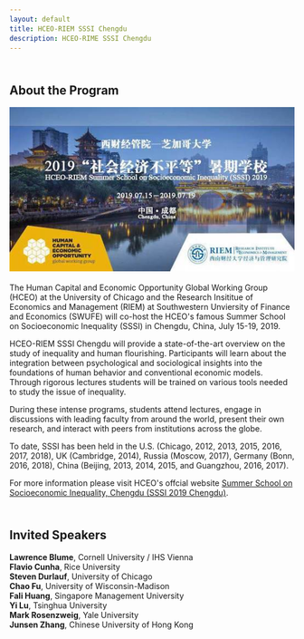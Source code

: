 ```yaml
---
layout: default
title: HCEO-RIEM SSSI Chengdu
description: HCEO-RIME SSSI Chengdu
---
```


## <br/>About the Program

<img src="SSSI_2019_1.jpeg" align="left" style="max-width:100%; margin:0 50px 20px 0;">

The Human Capital and Economic Opportunity Global Working Group (HCEO) at the University of Chicago and the Research Insititue of Economics and Management (RIEM) at Southwestern Unviersity of Finance and Economics (SWUFE) will co-host the HCEO's famous Summer School on Socioeconomic Inequality (SSSI) in Chengdu, China, July 15-19, 2019.

HCEO-RIEM SSSI Chengdu will provide a state-of-the-art overview on the study of inequality and human flourishing. Participants will learn about the integration between psychological and sociological insights into the foundations of human behavior and conventional economic models. Through rigorous lectures students will be trained on various tools needed to study the issue of inequality.

During these intense programs, students attend lectures, engage in discussions with leading faculty from around the world, present their own research, and interact with peers from institutions across the globe. 

To date, SSSI has been held in the U.S. (Chicago, 2012, 2013, 2015, 2016, 2017, 2018), UK (Cambridge, 2014), Russia (Moscow, 2017), Germany (Bonn, 2016, 2018), China (Beijing, 2013, 2014, 2015, and Guangzhou, 2016, 2017). 

For more information please visit HCEO's offcial website <a href="https://hceconomics.uchicago.edu/events/summer-school-socioeconomic-inequality-chengdu-sssi-2019-chengdu" target="_blank"> Summer School on Socioeconomic Inequality, Chengdu (SSSI 2019 Chengdu)</a>.

## <br/>Invited Speakers

**Lawrence Blume**, Cornell University / IHS Vienna<br/>
**Flavio Cunha**, Rice University<br/>
**Steven Durlauf**, University of Chicago<br/>
**Chao Fu**, University of Wisconsin-Madison<br/>
**Fali Huang**, Singapore Management University<br/>
**Yi Lu**, Tsinghua University<br/>
**Mark Rosenzweig**, Yale University<br/>
**Junsen Zhang**, Chinese University of Hong Kong<br/><br/>
